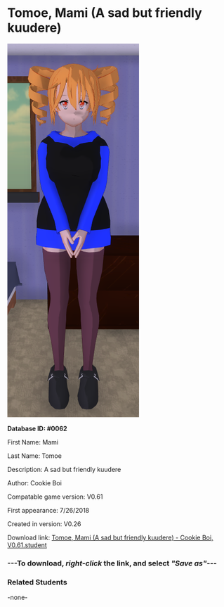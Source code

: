 # Tomoe, Mami (A sad but friendly kuudere)

<img src="../../Files/Images/Tomoe, Mami (A sad but friendly kuudere).png" title="Tomoe, Mami (A sad but friendly kuudere) - Cookie Boi, V0.61">

**Database ID: #0062**

First Name: Mami

Last Name: Tomoe

Description: A sad but friendly kuudere

Author: Cookie Boi

Compatable game version: V0.61

First appearance: 7/26/2018

Created in version: V0.26

Download link: <a href="https://raw.githubusercontent.com/Arbiter1223/Daigaku-Gurashi-Custom-Students/master/Files/Student%20Files/Tomoe%2C%20Mami%20(A%20sad%20but%20friendly%20kuudere)%20-%20Cookie%20Boi%2C%20V0.61.student">Tomoe, Mami (A sad but friendly kuudere) - Cookie Boi, V0.61.student</a>

### ---**To download, _right-click_ the link, and select _"Save as"_**---

### Related Students

-none-
